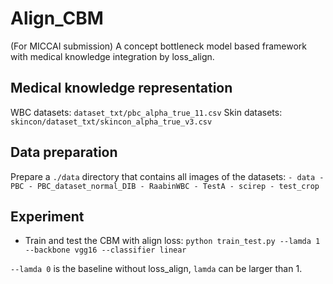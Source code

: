 # Align_CBM

(For MICCAI submission) A concept bottleneck model based framework with medical knowledge integration by loss_align.

## Medical knowledge representation
WBC datasets: `dataset_txt/pbc_alpha_true_11.csv`
Skin datasets: `skincon/dataset_txt/skincon_alpha_true_v3.csv`

## Data preparation
Prepare a `./data` directory that contains all images of the datasets:
    ```
    - data
        - PBC
            - PBC_dataset_normal_DIB
        - RaabinWBC
            - TestA
        - scirep
            - test_crop
    ```

## Experiment

- Train and test the CBM with align loss:
  `python train_test.py --lamda 1 --backbone vgg16 --classifier linear`
  
`--lamda 0` is the baseline without loss_align, `lamda` can be larger than 1. 